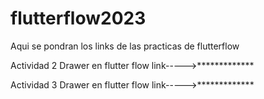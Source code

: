 # flutterflow2023
Aqui se pondran los links de las practicas de flutterflow

Actividad 2 Drawer en flutter flow
link----->*************

Actividad 3 Drawer en flutter flow
link----->*************
